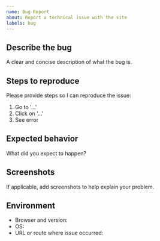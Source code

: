 ```yaml
---
name: Bug Report
about: Report a technical issue with the site
labels: bug
---
```


## Describe the bug

A clear and concise description of what the bug is.

## Steps to reproduce

Please provide steps so I can reproduce the issue:

1. Go to '...'
2. Click on '...'
3. See error

## Expected behavior

What did you expect to happen?

## Screenshots

If applicable, add screenshots to help explain your problem.

## Environment

- Browser and version:
- OS:
- URL or route where issue occurred:
